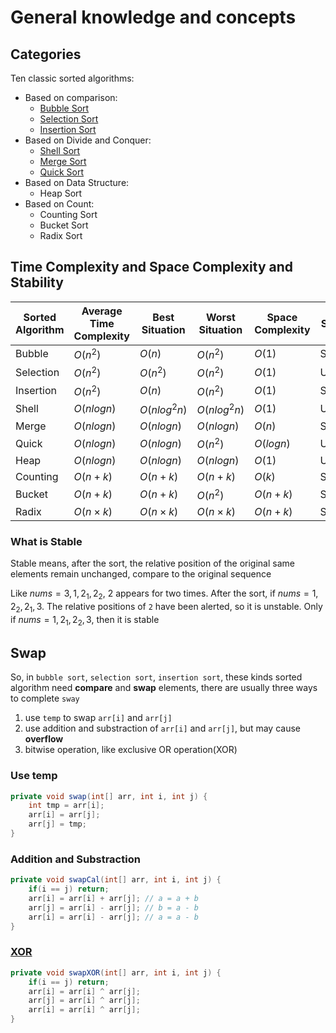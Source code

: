 # General knowledge and concepts

## Categories

Ten classic sorted algorithms:

* Based on comparison:
  * [Bubble Sort](bubble_Sort.md)
  * [Selection Sort](selection_Sort.md)
  * [Insertion Sort](insertion_Sort.md)
* Based on Divide and Conquer:
  * [Shell Sort](shell_Sort.md)
  * [Merge Sort](merge_Sort.md)
  * [Quick Sort](quick_Sort.md)
* Based on Data Structure:
  * Heap Sort
* Based on Count:
  * Counting Sort
  * Bucket Sort
  * Radix Sort

## Time Complexity and Space Complexity and Stability


| Sorted Algorithm | Average Time Complexity | Best Situation  | Worst Situation | Space Complexity | Stability |
| ------------------ | ------------------------- | ----------------- | ----------------- | ------------------ | ----------- |
| Bubble           | $O(n^2)$                | $O(n)$          | $O(n^2)$        | $O(1)$           | Stable    |
| Selection        | $O(n^2)$                | $O(n^2)$        | $O(n^2)$        | $O(1)$           | Unstable  |
| Insertion        | $O(n^2)$                | $O(n)$          | $O(n^2)$        | $O(1)$           | Stable    |
| Shell            | $O(nlogn)$              | $O(nlog^2n)$    | $O(nlog^2n)$    | $O(1)$           | Unstable  |
| Merge            | $O(nlogn)$              | $O(nlogn)$      | $O(nlogn)$      | $O(n)$           | Stable    |
| Quick            | $O(nlogn)$              | $O(nlogn)$      | $O(n^2)$        | $O(logn)$        | Unstable  |
| Heap             | $O(nlogn)$              | $O(nlogn)$      | $O(nlogn)$      | $O(1)$           | Unstable  |
| Counting         | $O(n + k)$              | $O(n + k)$      | $O(n + k)$      | $O(k)$           | Stable    |
| Bucket           | $O(n + k)$              | $O(n + k)$      | $O(n^2)$        | $O(n + k)$       | Stable    |
| Radix            | $O(n \times k)$         | $O(n \times k)$ | $O(n \times k)$ | $O(n + k)$       | Stable    |

### What is Stable

Stable means, after the sort, the relative position of the original same elements remain unchanged, compare to the original sequence

Like $nums={3, 1, 2_1, 2_2}$, 2 appears for two times. After the sort, if $nums={1, 2_2, 2_1, 3}$. The relative positions of `2` have been alerted, so it is unstable. Only if $nums={1, 2_1, 2_2, 3}$, then it is stable

## Swap

So, in `bubble sort`, `selection sort`, `insertion sort`, these kinds sorted algorithm need **compare** and **swap** elements, there are usually three ways to complete `sway`

1. use `temp` to swap `arr[i]` and `arr[j]`
2. use addition and substraction of `arr[i]` and `arr[j]`, but may cause **overflow**
3. bitwise operation, like exclusive OR operation(XOR)

### Use temp

```java
private void swap(int[] arr, int i, int j) {
    int tmp = arr[i];
    arr[i] = arr[j];
    arr[j] = tmp;
}
```

### Addition and Substraction

```java
private void swapCal(int[] arr, int i, int j) {
    if(i == j) return;
    arr[i] = arr[i] + arr[j]; // a = a + b
    arr[j] = arr[i] - arr[j]; // b = a - b
    arr[i] = arr[i] - arr[j]; // a = a - b
}
```

### [XOR](https://www.pcmag.com/encyclopedia/term/xor)

```java
private void swapXOR(int[] arr, int i, int j) {
    if(i == j) return;
    arr[i] = arr[i] ^ arr[j]; 
    arr[j] = arr[i] ^ arr[j]; 
    arr[i] = arr[i] ^ arr[j]; 
}
```
